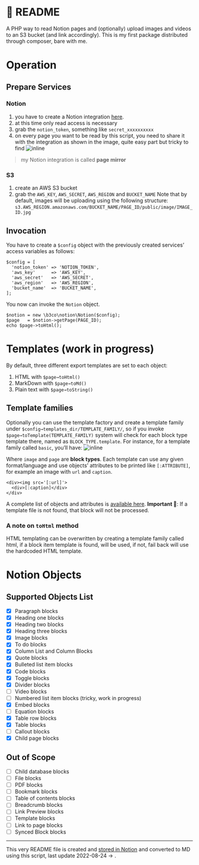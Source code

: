 📰 README
============
A PHP way to read Notion pages and (optionally) upload images and videos to an S3 bucket (and link accordingly).
This is my first package distributed through composer, bare with me.
# Operation
## Prepare Services
### Notion
1. you have to create a Notion integration [here](https://www.notion.so/my-integrations).
1. at this time only read access is necessary
1. grab the `notion_token`, something like `secret_xxxxxxxxxx`
1. on every page you want to be read by this script, you need to share it with the integration as shown in the image, quite easy part but tricky to find
![inline](https://s3.us-east-2.amazonaws.com/static.notion.b3co.com/ac32ffd2-5c32-4b1e-8d93-2b41fa38752a/public/image/6d113cbb-2cfc-4e87-9dfd-05b761512391.jpg)
> my Notion integration is called **page mirror**

### S3
1. create an AWS S3 bucket
1. grab the `AWS_KEY`, `AWS_SECRET`, `AWS_REGION` and `BUCKET_NAME`
Note that by default, images will be uploading using the following structure:
`s3.AWS_REGION.amazonaws.com/BUCKET_NAME/PAGE_ID/public/image/IMAGE_ID.jpg`
## Invocation
You have to create a `$config` object with the previously created services’ access variables as follows:
```
$config = [
  'notion_token' => 'NOTION_TOKEN',
  'aws_key'      => 'AWS_KEY',
  'aws_secret'   => 'AWS_SECRET',
  'aws_region'   => 'AWS_REGION',
  'bucket_name'  => 'BUCKET_NAME',
];
```
You now can invoke the `Notion` object.
```
$notion = new \b3co\notion\Notion($config);
$page   = $notion->getPage(PAGE_ID);
echo $page->toHtml();
```
# Templates (work in progress)
By default, three different export templates are set to each object:
1. HTML with `$page→toHtml()`
1. MarkDown with `$page→toMd()`
1. Plain text with `$page→toString()`
## Template families
Optionally you can use the template factory and create a template family under `$config→templates_dir/TEMPLATE_FAMILY/`, so if you invoke `$page→toTemplate(TEMPLATE_FAMILY)` system will check for each block type template there, named as `BLOCK_TYPE.template`.
For instance, for a template family called `basic`, you’ll have:
![inline](https://s3.us-east-2.amazonaws.com/static.notion.b3co.com/ac32ffd2-5c32-4b1e-8d93-2b41fa38752a/public/image/94f0be88-c4a2-446d-b134-8757d148c524.jpg)
>

Where `image` and `page` are **block types**.
Each template can use any given format/language and use objects’ attributes to be printed like `[:ATTRIBUTE]`, for example an image with `url` and `caption`.
```
<div><img src='[:url]'>
  <div>[:caption]</div>
</div>
```
A complete list of objects and attributes is [available here](/62dad5662cd94a518549af580200c17f).
**Important 🚨**: If a template file is not found, that block will not be processed.
### A note on `toHtml` method
HTML templating can be overwritten by creating a template family called html, if a block item template is found, will be used, if not, fail back will use the hardcoded HTML template.
# Notion Objects
## Supported Objects List
- [x] Paragraph blocks
- [x] Heading one blocks
- [x] Heading two blocks
- [x] Heading three blocks
- [x] Image blocks
- [x] To do blocks
- [x] Column List and Column Blocks
- [x] Quote blocks
- [x] Bulleted list item blocks
- [x] Code blocks
- [x] Toggle blocks
- [x] Divider blocks
- [ ] Video blocks
- [ ] Numbered list item blocks (tricky, work in progress)
- [x] Embed blocks
- [ ] Equation blocks
- [x] Table row blocks
- [x] Table blocks
- [ ] Callout blocks
- [x] Child page blocks
## Out of Scope
- [ ] Child database blocks
- [ ] File blocks
- [ ] PDF blocks
- [ ] Bookmark blocks
- [ ] Table of contents blocks
- [ ] Breadcrumb blocks
- [ ] Link Preview blocks
- [ ] Template blocks
- [ ] Link to page blocks
- [ ] Synced Block blocks
---

This very README file is created and [stored in Notion](/53588805075a4fd6beca350676d3fb48) and converted to MD using this script, last update 2022-08-24 → .
